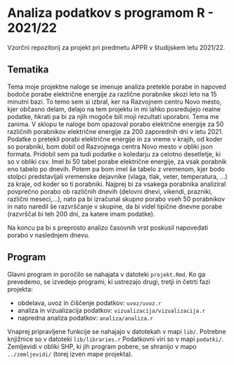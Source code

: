 # Analiza podatkov s programom R - 2021/22

Vzorčni repozitorij za projekt pri predmetu APPR v študijskem letu 2021/22. 

## Tematika

Tema moje projektne naloge se imenuje analiza pretekle porabe in napoved bodoče porabe električne energije za različne porabnike skozi leto na 15 minutni bazi.
To temo sem si izbral, ker na Razvojnem centru Novo mesto, kjer občasno delam, delajo na tem projektu in mi lahko posredujejo realne podatke, hkrati pa bi za njih mogoče bili moji rezultati uporabni. 
Tema me zanima. V sklopu te naloge bom opazoval porabo električne energije za 50 različnih porabnikov električne energije za 200 zaporednih dni v letu 2021.  Podatke o pretekli porabi električne energije in za vreme v krajih, od koder so porabniki, bom dobil od Razvojnega centra Novo mesto v obliki json formata.
Pridobil sem pa tudi podatke o koledarju za celotno desetletje, ki so v obliki csv. 
Imel bi 50 tabel porabe električne energije, za vsak porabnik eno tabelo po dnevih. Potem pa bom imel še tabelo z vremenom, kjer bodo stolpci predstavljali vremenske dejavnike (vlaga, tlak, veter, temperatura, ...) za kraje, od koder so ti porabniki. 
Najprej bi za vsakega porabnika analiziral povprečno porabo ob različnih dnevih (delovni dnevi, vikendi, prazniki, različni meseci,...), nato pa bi izračunal skupno porabo vseh 50 porabnikov in nato naredil še razvrščanje v skupine, da bi videl tipične dnevne porabe (razvrščal bi teh 200 dni, za katere imam podatke).

Na koncu pa bi s preprosto analizo časovnih vrst poskusil napovedati porabo v naslednjem dnevu. 


## Program

Glavni program in poročilo se nahajata v datoteki `projekt.Rmd`.
Ko ga prevedemo, se izvedejo programi, ki ustrezajo drugi, tretji in četrti fazi projekta:

* obdelava, uvoz in čiščenje podatkov: `uvoz/uvoz.r`
* analiza in vizualizacija podatkov: `vizualizacija/vizualizacija.r`
* napredna analiza podatkov: `analiza/analiza.r`

Vnaprej pripravljene funkcije se nahajajo v datotekah v mapi `lib/`.
Potrebne knjižnice so v datoteki `lib/libraries.r`
Podatkovni viri so v mapi `podatki/`.
Zemljevidi v obliki SHP, ki jih program pobere,
se shranijo v mapo `../zemljevidi/` (torej izven mape projekta).
